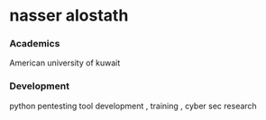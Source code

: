 # nasser alostath

### Academics
American university of kuwait

### Development

python pentesting tool development , training , cyber sec research